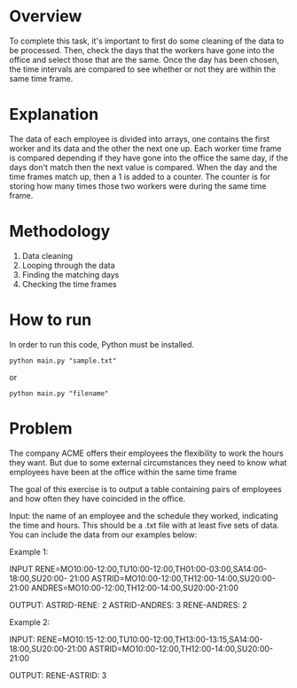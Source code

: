 # Overview

To complete this task, it's important to first do some cleaning of the data to be processed. Then, check the days that the workers have gone into the office and select those that are the same. Once the day has been chosen, the time intervals are compared to see whether or not they are within the same time frame.

# Explanation

The data of each employee is divided into arrays, one contains the first worker and its data and the other the next one up. Each worker time frame is compared depending if they have gone into the office the same day, if the days don't match then the next value is compared. When the day and the time frames match up, then a 1 is added to a counter. The counter is for storing how many times those two workers were during the same time frame. 

# Methodology

1. Data cleaning
2. Looping through the data
3. Finding the matching days
4. Checking the time frames 

# How to run

In order to run this code, Python must be installed. 
```
python main.py "sample.txt"
```
or
```
python main.py "filename"
```
# Problem
The company ACME offers their employees the flexibility to work the hours they want. But due to some external circumstances they need to know what employees have been at the office within the same time frame

The goal of this exercise is to output a table containing pairs of employees and how often they have coincided in the office.

Input: the name of an employee and the schedule they worked, indicating the time and hours. This should be a .txt file with at least five sets of data. You can include the data from our examples below:

Example 1:

INPUT
RENE=MO10:00-12:00,TU10:00-12:00,TH01:00-03:00,SA14:00-18:00,SU20:00- 21:00
ASTRID=MO10:00-12:00,TH12:00-14:00,SU20:00-21:00
ANDRES=MO10:00-12:00,TH12:00-14:00,SU20:00-21:00

OUTPUT:
ASTRID-RENE: 2
ASTRID-ANDRES: 3
RENE-ANDRES: 2

Example 2:

INPUT:
RENE=MO10:15-12:00,TU10:00-12:00,TH13:00-13:15,SA14:00-18:00,SU20:00-21:00
ASTRID=MO10:00-12:00,TH12:00-14:00,SU20:00-21:00

OUTPUT:
RENE-ASTRID: 3

